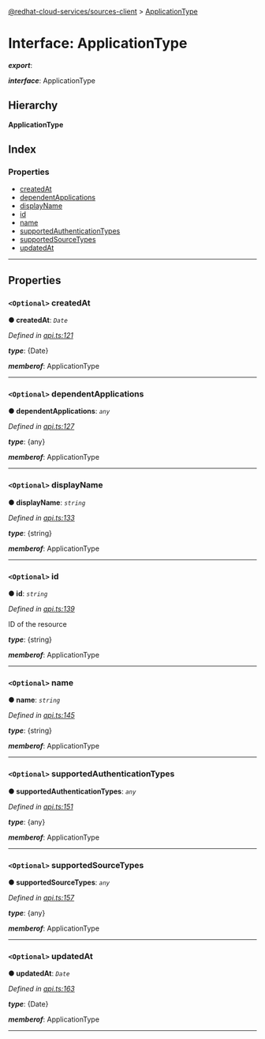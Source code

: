 [@redhat-cloud-services/sources-client](../README.md) > [ApplicationType](../interfaces/applicationtype.md)

# Interface: ApplicationType

*__export__*: 

*__interface__*: ApplicationType

## Hierarchy

**ApplicationType**

## Index

### Properties

* [createdAt](applicationtype.md#createdat)
* [dependentApplications](applicationtype.md#dependentapplications)
* [displayName](applicationtype.md#displayname)
* [id](applicationtype.md#id)
* [name](applicationtype.md#name)
* [supportedAuthenticationTypes](applicationtype.md#supportedauthenticationtypes)
* [supportedSourceTypes](applicationtype.md#supportedsourcetypes)
* [updatedAt](applicationtype.md#updatedat)

---

## Properties

<a id="createdat"></a>

### `<Optional>` createdAt

**● createdAt**: *`Date`*

*Defined in [api.ts:121](https://github.com/RedHatInsights/javascript-clients/blob/master/packages/sources/api.ts#L121)*

*__type__*: {Date}

*__memberof__*: ApplicationType

___
<a id="dependentapplications"></a>

### `<Optional>` dependentApplications

**● dependentApplications**: *`any`*

*Defined in [api.ts:127](https://github.com/RedHatInsights/javascript-clients/blob/master/packages/sources/api.ts#L127)*

*__type__*: {any}

*__memberof__*: ApplicationType

___
<a id="displayname"></a>

### `<Optional>` displayName

**● displayName**: *`string`*

*Defined in [api.ts:133](https://github.com/RedHatInsights/javascript-clients/blob/master/packages/sources/api.ts#L133)*

*__type__*: {string}

*__memberof__*: ApplicationType

___
<a id="id"></a>

### `<Optional>` id

**● id**: *`string`*

*Defined in [api.ts:139](https://github.com/RedHatInsights/javascript-clients/blob/master/packages/sources/api.ts#L139)*

ID of the resource

*__type__*: {string}

*__memberof__*: ApplicationType

___
<a id="name"></a>

### `<Optional>` name

**● name**: *`string`*

*Defined in [api.ts:145](https://github.com/RedHatInsights/javascript-clients/blob/master/packages/sources/api.ts#L145)*

*__type__*: {string}

*__memberof__*: ApplicationType

___
<a id="supportedauthenticationtypes"></a>

### `<Optional>` supportedAuthenticationTypes

**● supportedAuthenticationTypes**: *`any`*

*Defined in [api.ts:151](https://github.com/RedHatInsights/javascript-clients/blob/master/packages/sources/api.ts#L151)*

*__type__*: {any}

*__memberof__*: ApplicationType

___
<a id="supportedsourcetypes"></a>

### `<Optional>` supportedSourceTypes

**● supportedSourceTypes**: *`any`*

*Defined in [api.ts:157](https://github.com/RedHatInsights/javascript-clients/blob/master/packages/sources/api.ts#L157)*

*__type__*: {any}

*__memberof__*: ApplicationType

___
<a id="updatedat"></a>

### `<Optional>` updatedAt

**● updatedAt**: *`Date`*

*Defined in [api.ts:163](https://github.com/RedHatInsights/javascript-clients/blob/master/packages/sources/api.ts#L163)*

*__type__*: {Date}

*__memberof__*: ApplicationType

___

